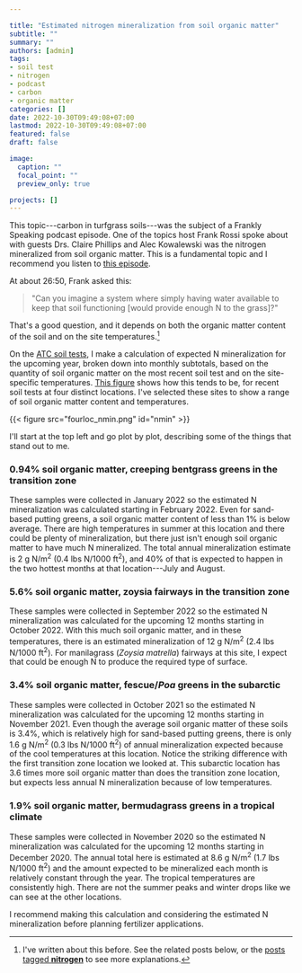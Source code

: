 ```yaml
---

title: "Estimated nitrogen mineralization from soil organic matter"
subtitle: ""
summary: ""
authors: [admin]
tags: 
- soil test
- nitrogen
- podcast
- carbon
- organic matter
categories: []
date: 2022-10-30T09:49:08+07:00
lastmod: 2022-10-30T09:49:08+07:00
featured: false
draft: false

image:
  caption: ""
  focal_point: ""
  preview_only: true

projects: []
---
```


This topic---carbon in turfgrass soils---was the subject of a Frankly Speaking podcast episode. One of the topics host Frank Rossi spoke about with guests Drs. Claire Phillips and Alec Kowalewski was the nitrogen mineralized from soil organic matter. This is a fundamental topic and I recommend you listen to [this episode](https://www.turfnet.com/podcasts/rossi/understanding_carbon/).

At about 26:50, Frank asked this:

> "Can you imagine a system where simply having water available to keep that soil functioning [would provide enough N to the grass]?"

That's a good question, and it depends on both the organic matter content of the soil and on the site temperatures.[^1] 

[^1]: I've written about this before. See the related posts below, or the [posts tagged **nitrogen**](/tag/nitrogen/) to see more explanations.

On the [ATC soil tests](/project/soil-tests/), I make a calculation of expected N mineralization for the upcoming year, broken down into monthly subtotals, based on the quantity of soil organic matter on the most recent soil test and on the site-specific temperatures. [This figure](#figure-nmin) shows how this tends to be, for recent soil tests at four distinct locations. I've selected these sites to show a range of soil organic matter content and temperatures.

{{< figure src="fourloc_nmin.png" id="nmin" >}}

I'll start at the top left and go plot by plot, describing some of the things that stand out to me.

### 0.94% soil organic matter, creeping bentgrass greens in the transition zone

These samples were collected in January 2022 so the estimated N mineralization was calculated starting in February 2022. Even for sand-based putting greens, a soil organic matter content of less than 1% is below average. There are high temperatures in summer at this location and there could be plenty of mineralization, but there just isn't enough soil organic matter to have much N mineralized. The total annual mineralization estimate is 2 g N/m<sup>2</sup> (0.4 lbs N/1000 ft<sup>2</sup>), and 40% of that is expected to happen in the two hottest months at that location---July and August.

### 5.6% soil organic matter, zoysia fairways in the transition zone

These samples were collected in September 2022 so the estimated N mineralization was calculated for the upcoming 12 months starting in October 2022. With this much soil organic matter, and in these temperatures, there is an estimated mineralization of 12 g N/m<sup>2</sup> (2.4 lbs N/1000 ft<sup>2</sup>). For manilagrass (*Zoysia matrella*) fairways at this site, I expect that could be enough N to produce the required type of surface.

### 3.4% soil organic matter, fescue/*Poa* greens in the subarctic

These samples were collected in October 2021 so the estimated N mineralization was calculated for the upcoming 12 months starting in November 2021. Even though the average soil organic matter of these soils is 3.4%, which is relatively high for sand-based putting greens, there is only 1.6 g N/m<sup>2</sup> (0.3 lbs N/1000 ft<sup>2</sup>) of annual mineralization expected because of the cool temperatures at this location. Notice the striking difference with the first transition zone location we looked at. This subarctic location has 3.6 times more soil organic matter than does the transition zone location, but expects less annual N mineralization because of low temperatures.

### 1.9% soil organic matter, bermudagrass greens in a tropical climate

These samples were collected in November 2020 so the estimated N mineralization was calculated for the upcoming 12 months starting in December 2020. The annual total here is estimated at 8.6 g N/m<sup>2</sup> (1.7 lbs N/1000 ft<sup>2</sup>) and the amount expected to be mineralized each month is relatively constant through the year. The tropical temperatures are consistently high. There are not the summer peaks and winter drops like we can see at the other locations.

I recommend making this calculation and considering the estimated N mineralization before planning fertilizer applications.



